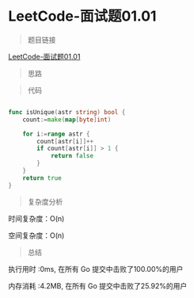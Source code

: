 # LeetCode-面试题01.01

>题目链接

[LeetCode-面试题01.01](https://leetcode-cn.com/problems/is-unique-lcci/)

> 思路


>代码

```go

func isUnique(astr string) bool {
    count:=make(map[byte]int)

    for i:=range astr {
        count[astr[i]]++
        if count[astr[i]] > 1 {
            return false
        }
    }
    return true
}

```

>复杂度分析

时间复杂度：O(n)

空间复杂度：O(n)

>总结

执行用时 :0ms, 在所有 Go 提交中击败了100.00%的用户

内存消耗 :4.2MB, 在所有 Go 提交中击败了25.92%的用户
